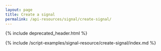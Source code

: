 ```yaml
---
layout: page
title: Create a signal
permalink: /api-resources/signal/create-signal/
---
```


{% include deprecated_header.html %}

{% include /script-examples/signal-resource/create-signal/index.md %}
